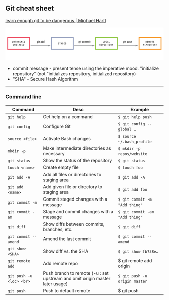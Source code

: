 ## Git cheat sheet

[learn enough git to be dangerous | Michael Hartl](https://www.learnenough.com/git-tutorial/getting_started)


![git sequence](git_status_sequence.png)

- commit message -  present tense using the imperative mood. "initialize repository" (not "initializes repository, initialized repository)
- "SHA" - Secure Hash Algorithm


- - -

### Command line

| Command                  | Desc                                                                         | Example                        |
| ------------------------ | ---------------------------------------------------------------------------- | ------------------------------ |
| `git help`               | Get help on a command                                                        | `$ git help push`              |
| `git config`             | Configure Git                                                                | `$ git config --global …`      |
| `source <file>`          | Activate Bash changes                                                        | `$ source ~/.bash_profile`     |
| `mkdir -p`               | Make intermediate directories as necessary                                   | `$ mkdir -p repos/website`     |
| `git status`             | Show the status of the repository                                            | `$ git status`                 |
| `touch <name>`           | Create empty file                                                            | `$ touch foo`                  |
| `git add -A`             | Add all files or directories to staging area                                 | `$ git add -A`                 |
| `git add <name>`         | Add given file or directory to staging area                                  | `$ git add foo`                |
| `git commit -m`          | Commit staged changes with a message                                         | `$ git commit -m "Add thing"`  |
| `git commit -am`         | Stage and commit changes with a message                                      | `$ git commit -am "Add thing"` |
| `git diff`               | Show diffs between commits, branches, etc.                                   | `$ git diff`                   |
| `git commit --amend`     | Amend the last commit                                                        | `$ git commit --amend`         |
| `git show <SHA>`         | Show diff vs. the SHA                                                        | `$ git show fb738e…`           |
| `git remote add`         | Add remote repo                                                              | $ git remote add origin        |
| `git push -u <loc> <br>` | Push branch to remote (-u : set upstream and omit origin master later usage) | `$ git push -u origin master`  |
| `git push`               | Push to default remote                                                       | $ git push                     |
